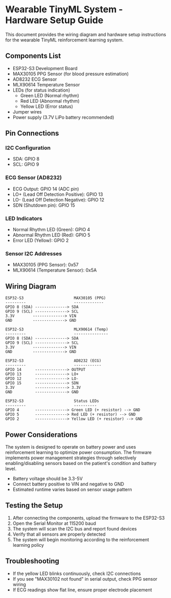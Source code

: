 # Wearable TinyML System - Hardware Setup Guide

This document provides the wiring diagram and hardware setup instructions for the wearable TinyML reinforcement learning system.

## Components List

- ESP32-S3 Development Board
- MAX30105 PPG Sensor (for blood pressure estimation)
- AD8232 ECG Sensor
- MLX90614 Temperature Sensor
- LEDs (for status indication)
  - Green LED (Normal rhythm)
  - Red LED (Abnormal rhythm)
  - Yellow LED (Error status)
- Jumper wires
- Power supply (3.7V LiPo battery recommended)

## Pin Connections

### I2C Configuration
- SDA: GPIO 8
- SCL: GPIO 9

### ECG Sensor (AD8232)
- ECG Output: GPIO 14 (ADC pin)
- LO+ (Lead Off Detection Positive): GPIO 13
- LO- (Lead Off Detection Negative): GPIO 12
- SDN (Shutdown pin): GPIO 15

### LED Indicators
- Normal Rhythm LED (Green): GPIO 4
- Abnormal Rhythm LED (Red): GPIO 5
- Error LED (Yellow): GPIO 2

### Sensor I2C Addresses
- MAX30105 (PPG Sensor): 0x57
- MLX90614 (Temperature Sensor): 0x5A

## Wiring Diagram

```
ESP32-S3                      MAX30105 (PPG)
---------                     -------------
GPIO 8 (SDA) --------------> SDA
GPIO 9 (SCL) --------------> SCL
3.3V        --------------> VIN
GND         --------------> GND

ESP32-S3                      MLX90614 (Temp)
---------                     ---------------
GPIO 8 (SDA) --------------> SDA
GPIO 9 (SCL) --------------> SCL
3.3V        --------------> VIN
GND         --------------> GND

ESP32-S3                      AD8232 (ECG)
---------                     ------------
GPIO 14      --------------> OUTPUT
GPIO 13      --------------> LO+
GPIO 12      --------------> LO-
GPIO 15      --------------> SDN
3.3V         --------------> 3.3V
GND          --------------> GND

ESP32-S3                      Status LEDs
---------                     ----------
GPIO 4       --------------> Green LED (+ resistor) --> GND
GPIO 5       --------------> Red LED (+ resistor) --> GND
GPIO 2       --------------> Yellow LED (+ resistor) --> GND
```

## Power Considerations

The system is designed to operate on battery power and uses reinforcement learning to optimize power consumption. The firmware implements power management strategies through selectively enabling/disabling sensors based on the patient's condition and battery level.

- Battery voltage should be 3.3-5V
- Connect battery positive to VIN and negative to GND
- Estimated runtime varies based on sensor usage pattern

## Testing the Setup

1. After connecting the components, upload the firmware to the ESP32-S3
2. Open the Serial Monitor at 115200 baud
3. The system will scan the I2C bus and report found devices
4. Verify that all sensors are properly detected
5. The system will begin monitoring according to the reinforcement learning policy

## Troubleshooting

- If the yellow LED blinks continuously, check I2C connections
- If you see "MAX30102 not found" in serial output, check PPG sensor wiring
- If ECG readings show flat line, ensure proper electrode placement
